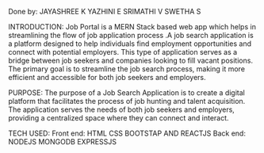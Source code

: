 Done by: JAYASHREE K YAZHINI E SRIMATHI V SWETHA S

INTRODUCTION: Job Portal is a MERN Stack based web app which helps in streamlining the flow of job application process .A job search application is a platform designed to help individuals find employment opportunities and connect with potential employers. This type of application serves as a bridge between job seekers and companies looking to fill vacant positions. The primary goal is to streamline the job search process, making it more efficient and accessible for both job seekers and employers.

PURPOSE: The purpose of a Job Search Application is to create a digital platform that facilitates the process of job hunting and talent acquisition. The application serves the needs of both job seekers and employers, providing a centralized space where they can connect and interact.

TECH USED: Front end: HTML CSS BOOTSTAP AND REACTJS Back end: NODEJS MONGODB EXPRESSJS
